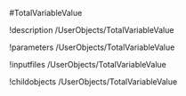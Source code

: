 <!-- MOOSE Object Documentation Stub: Remove this when content is added. -->
#TotalVariableValue

!description /UserObjects/TotalVariableValue

!parameters /UserObjects/TotalVariableValue

!inputfiles /UserObjects/TotalVariableValue

!childobjects /UserObjects/TotalVariableValue
